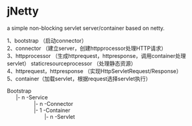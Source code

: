 # jNetty
a simple non-blocking servlet server/container based on netty.

1、bootstrap （启动connector）</br>
2、connector （建立server，创建httpprocessor处理HTTP请求）</br>
3、httpprocessor （生成httprequest，httpresponse，调用container处理servlet） 
   staticresourceprocessor （处理静态资源）</br>
4、httprequest，httpresponse （实现HttpServletRequest/Response）</br>
5、container（加载servlet，根据request选择servlet执行）</br>

Bootstrap </br>
&nbsp;&nbsp;&nbsp;&nbsp;&nbsp;&nbsp;|- n -Service </br>
&nbsp;&nbsp;&nbsp;&nbsp;&nbsp;&nbsp;&nbsp;&nbsp;&nbsp;&nbsp;&nbsp;&nbsp;&nbsp;&nbsp;&nbsp;&nbsp;&nbsp;&nbsp;|- n -Connector </br>
&nbsp;&nbsp;&nbsp;&nbsp;&nbsp;&nbsp;&nbsp;&nbsp;&nbsp;&nbsp;&nbsp;&nbsp;&nbsp;&nbsp;&nbsp;&nbsp;&nbsp;&nbsp;|- 1 -Container </br>
&nbsp;&nbsp;&nbsp;&nbsp;&nbsp;&nbsp;&nbsp;&nbsp;&nbsp;&nbsp;&nbsp;&nbsp;&nbsp;&nbsp;&nbsp;&nbsp;&nbsp;&nbsp;&nbsp;&nbsp;&nbsp;&nbsp;&nbsp;&nbsp;&nbsp;|- n -Servlet </br>
